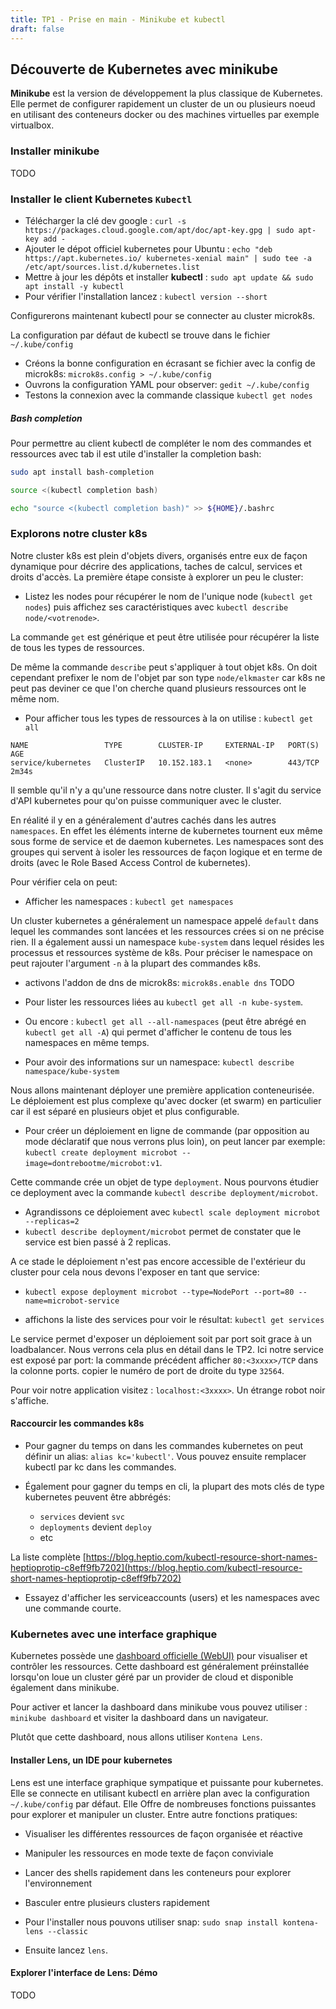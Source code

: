 ```yaml
---
title: TP1 - Prise en main - Minikube et kubectl
draft: false
---
```


## Découverte de Kubernetes avec minikube

**Minikube** est la version de développement la plus classique de Kubernetes. Elle permet de configurer rapidement un cluster de un ou plusieurs noeud en utilisant des conteneurs docker ou des machines virtuelles par exemple virtualbox.


### Installer minikube

TODO

### Installer le client Kubernetes `Kubectl`

- Télécharger la clé dev google : `curl -s https://packages.cloud.google.com/apt/doc/apt-key.gpg | sudo apt-key add -`
- Ajouter le dépot officiel kubernetes pour Ubuntu : `echo "deb https://apt.kubernetes.io/ kubernetes-xenial main" | sudo tee -a /etc/apt/sources.list.d/kubernetes.list`
- Mettre à jour les dépôts et installer **kubectl** : `sudo apt update && sudo apt install -y kubectl`
- Pour vérifier l'installation lancez : `kubectl version --short`

Configurerons maintenant kubectl pour se connecter au cluster microk8s.

La configuration par défaut de kubectl se trouve dans le fichier `~/.kube/config`

- Créons la bonne configuration en écrasant se fichier avec la config de microk8s: `microk8s.config > ~/.kube/config`
- Ouvrons la configuration YAML pour observer: `gedit ~/.kube/config`
- Testons la connexion avec la commande classique `kubectl get nodes`

##### Bash completion

Pour permettre au client kubectl de compléter le nom des commandes et ressources avec tab il est utile d'installer la completion bash:

```bash
sudo apt install bash-completion

source <(kubectl completion bash)

echo "source <(kubectl completion bash)" >> ${HOME}/.bashrc
```

### Explorons notre cluster k8s

Notre cluster k8s est plein d'objets divers, organisés entre eux de façon dynamique pour décrire des applications, taches de calcul, services et droits d'accès. La première étape consiste à explorer un peu le cluster:

- Listez les nodes pour récupérer le nom de l'unique node (`kubectl get nodes`) puis affichez ses caractéristiques avec `kubectl describe node/<votrenode>`.

La commande `get` est générique et peut être utilisée pour récupérer la liste de tous les types de ressources.

De même la commande `describe` peut s'appliquer à tout objet k8s. On doit cependant prefixer le nom de l'objet par son type `node/elkmaster` car k8s ne peut pas deviner ce que l'on cherche quand plusieurs ressources ont le même nom.

- Pour afficher tous les types de ressources à la on utilise : `kubectl get all`

```
NAME                 TYPE        CLUSTER-IP     EXTERNAL-IP   PORT(S)   AGE
service/kubernetes   ClusterIP   10.152.183.1   <none>        443/TCP   2m34s
```

Il semble qu'il n'y a qu'une ressource dans notre cluster. Il s'agit du service d'API kubernetes pour qu'on puisse communiquer avec le cluster.

En réalité il y en a généralement d'autres cachés dans les autres `namespaces`. En effet les éléments interne de kubernetes tournent eux même sous forme de service et de daemon kubernetes. Les namespaces sont des groupes qui servent à isoler les ressources de façon logique et en terme de droits (avec le Role Based Access Control de kubernetes).

Pour vérifier cela on peut:

- Afficher les namespaces : `kubectl get namespaces`

Un cluster kubernetes a généralement un namespace appelé `default` dans lequel les commandes sont lancées et les ressources crées si on ne précise rien. Il a également aussi un namespace `kube-system` dans lequel résides les processus et ressources système de k8s. Pour préciser le namespace on peut rajouter l'argument `-n` à la plupart des commandes k8s.

- activons l'addon de dns de microk8s: `microk8s.enable dns` TODO

- Pour lister les ressources liées au `kubectl get all -n kube-system`.

- Ou encore : `kubectl get all --all-namespaces` (peut être abrégé en `kubectl get all -A`) qui permet d'afficher le contenu de tous les namespaces en même temps.

- Pour avoir des informations sur un namespace: `kubectl describe namespace/kube-system`

Nous allons maintenant déployer une première application conteneurisée. Le déploiement est plus complexe qu'avec docker (et swarm) en particulier car il est séparé en plusieurs objet et plus configurable.

- Pour créer un déploiement en ligne de commande (par opposition au mode déclaratif que nous verrons plus loin), on peut lancer par exemple: `kubectl create deployment microbot --image=dontrebootme/microbot:v1`.

Cette commande crée un objet de type `deployment`. Nous pourvons étudier ce deployment avec la commande `kubectl describe deployment/microbot`.

- Agrandissons ce déploiement avec `kubectl scale deployment microbot --replicas=2`
- `kubectl describe deployment/microbot` permet de constater que le service est bien passé à 2 replicas.

A ce stade le déploiement n'est pas encore accessible de l'extérieur du cluster pour cela nous devons l'exposer en tant que service:

- `kubectl expose deployment microbot --type=NodePort --port=80 --name=microbot-service`

- affichons la liste des services pour voir le résultat: `kubectl get services`

Le service permet d'exposer un déploiement soit par port soit grace à un loadbalancer. Nous verrons cela plus en détail dans le TP2. Ici notre service est exposé par port: la commande précédent afficher `80:<3xxxx>/TCP` dans la colonne ports. copier le numéro de port de droite du type `32564`.

Pour voir notre application visitez : `localhost:<3xxxx>`. Un étrange robot noir s'affiche.

#### Raccourcir les commandes k8s

- Pour gagner du temps on dans les commandes kubernetes on peut définir un alias: `alias kc='kubectl'`. Vous pouvez ensuite remplacer kubectl par kc dans les commandes.

- Également pour gagner du temps en cli, la plupart des mots clés de type kubernetes peuvent être abbrégés:
  - `services` devient `svc`
  - `deployments` devient `deploy`
  - etc

La liste complète [https://blog.heptio.com/kubectl-resource-short-names-heptioprotip-c8eff9fb7202](https://blog.heptio.com/kubectl-resource-short-names-heptioprotip-c8eff9fb7202)

- Essayez d'afficher les serviceaccounts (users) et les namespaces avec une commande courte.

### Kubernetes avec une interface graphique

Kubernetes possède une [dashboard officielle (WebUI)](https://kubernetes.io/docs/tasks/access-application-cluster/web-ui-dashboard/) pour visualiser et contrôler les ressources. Cette dashboard est généralement préinstallée lorsqu'on loue un cluster géré par un provider de cloud et disponible également dans minikube.

Pour activer et lancer la dashboard dans minikube vous pouvez utiliser :  `minikube dashboard` et visiter la dashboard dans un navigateur.

Plutôt que cette dashboard, nous allons utiliser `Kontena Lens`.

#### Installer Lens, un IDE pour kubernetes

Lens est une interface graphique sympatique et puissante pour kubernetes. Elle se connecte en utilisant kubectl en arrière plan avec la configuration `~/.kube/config` par défaut. Elle Offre de nombreuses fonctions puissantes pour explorer et manipuler un cluster. Entre autre fonctions pratiques:

- Visualiser les différentes ressources de façon organisée et réactive
- Manipuler les ressources en mode texte de façon conviviale
- Lancer des shells rapidement dans les conteneurs pour explorer l'environnement
- Basculer entre plusieurs clusters rapidement

- Pour l'installer nous pouvons utiliser snap: `sudo snap install kontena-lens --classic`
- Ensuite lancez `lens`.

#### Explorer l'interface de Lens: Démo

TODO